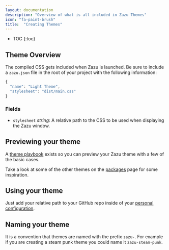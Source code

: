 ```yaml
---
layout: documentation
description: "Overview of what is all included in Zazu Themes"
icon: "fa-paint-brush"
title:  "Creating Themes"
---
```


* TOC
{:toc}

## Theme Overview

The compiled CSS gets included when Zazu is launched. Be sure to include a
`zazu.json` file in the root of your project with the following information:

~~~ javascript
{
  "name": "Light Theme",
  "stylesheet": "dist/main.css"
}
~~~~

### Fields

* `stylesheet` *string*: A relative path to the CSS to be used when displaying
  the Zazu window.

## Previewing your theme

A [theme
playbook](https://tinytacoteam.github.io/zazu-theme-playbook) exists so you can
preview your Zazu theme with a few of the basic cases.

Take a look at some of the other themes on the [packages](/themes/) page for
some inspiration.

## Using your theme

Just add your relative path to your GitHub repo inside of your [personal
configuration](/documentation/configuration/#theme).

## Naming your theme

It is a convention that themes are named with the prefix `zazu-`. For example if you are
creating a steam punk theme you could name it `zazu-steam-punk`.
